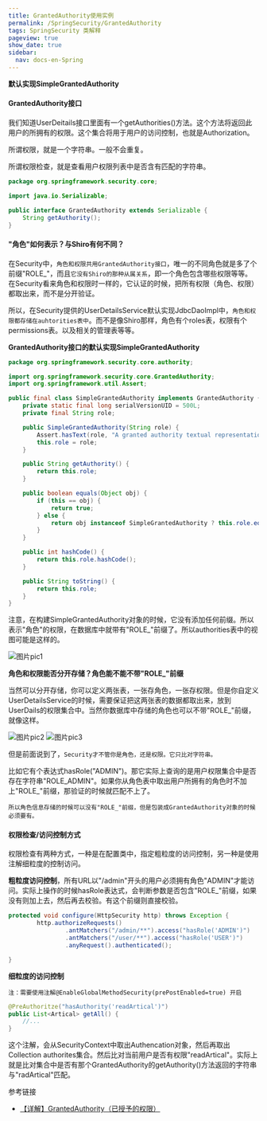 ```yaml
---
title: GrantedAuthority使用实例
permalink: /SpringSecurity/GrantedAuthority
tags: SpringSecurity 类解释
pageview: true
show_date: true
sidebar:
  nav: docs-en-Spring
---
```

**默认实现SimpleGrantedAuthority**
#### GrantedAuthority接口
我们知道UserDeitails接口里面有一个getAuthorities()方法。这个方法将返回此用户的所拥有的权限。这个集合将用于用户的访问控制，也就是Authorization。

所谓权限，就是一个字符串。一般不会重复。

所谓权限检查，就是查看用户权限列表中是否含有匹配的字符串。

```java
package org.springframework.security.core;

import java.io.Serializable;

public interface GrantedAuthority extends Serializable {
    String getAuthority();
}
```
#### "角色"如何表示？与Shiro有何不同？

在Security中，`角色和权限共用GrantedAuthority接口`，唯一的不同角色就是多了个前缀"ROLE_"，而且`它没有Shiro的那种从属关系`，即一个角色包含哪些权限等等。在Security看来角色和权限时一样的，它认证的时候，把所有权限（角色、权限）都取出来，而不是分开验证。

所以，在Security提供的UserDetailsService默认实现JdbcDaoImpl中，`角色和权限都存储在auhtorities表中`。而不是像Shiro那样，角色有个roles表，权限有个permissions表。以及相关的管理表等等。

**GrantedAuthority接口的默认实现SimpleGrantedAuthority**


```java
package org.springframework.security.core.authority;

import org.springframework.security.core.GrantedAuthority;
import org.springframework.util.Assert;

public final class SimpleGrantedAuthority implements GrantedAuthority {
    private static final long serialVersionUID = 500L;
    private final String role;

    public SimpleGrantedAuthority(String role) {
        Assert.hasText(role, "A granted authority textual representation is required");
        this.role = role;
    }

    public String getAuthority() {
        return this.role;
    }

    public boolean equals(Object obj) {
        if (this == obj) {
            return true;
        } else {
            return obj instanceof SimpleGrantedAuthority ? this.role.equals(((SimpleGrantedAuthority)obj).role) : false;
        }
    }

    public int hashCode() {
        return this.role.hashCode();
    }

    public String toString() {
        return this.role;
    }
}
```
注意，在构建SimpleGrantedAuthority对象的时候，它没有添加任何前缀。所以表示"角色"的权限，在数据库中就带有"ROLE_"前缀了。所以authorities表中的视图可能是这样的。

![图片pic1]({{"/assets/images/SpringSecurity/1313132-20190119134521755-1100857786.png"}})


**角色和权限能否分开存储？角色能不能不带"ROLE_"前缀**

当然可以分开存储，你可以定义两张表，一张存角色，一张存权限。但是你自定义UserDetailsService的时候，需要保证把这两张表的数据都取出来，放到UserDails的权限集合中。当然你数据库中存储的角色也可以不带"ROLE_"前缀，就像这样。

![图片pic2]({{"/assets/images/SpringSecurity/1313132-20190119133239244-1352677896.png"}})
![图片pic3]({{"/assets/images/SpringSecurity/1313132-20190119133256601-1567591650.png"}})


但是前面说到了，`Security才不管你是角色，还是权限。它只比对字符串。`

比如它有个表达式hasRole("ADMIN")。那它实际上查询的是用户权限集合中是否存在字符串"ROLE_ADMIN"。如果你从角色表中取出用户所拥有的角色时不加上"ROLE_"前缀，那验证的时候就匹配不上了。

`所以角色信息存储的时候可以没有"ROLE_"前缀，但是包装成GrantedAuthority对象的时候必须要有。`

#### 权限检查/访问控制方式

权限检查有两种方式，一种是在配置类中，指定粗粒度的访问控制，另一种是使用注解细粒度的控制访问。

**粗粒度访问控制**，所有URL以"/admin"开头的用户必须拥有角色"ADMIN"才能访问。实际上操作的时候hasRole表达式，会判断参数是否包含"ROLE_"前缀，如果没有则加上去，然后再去校验。有这个前缀则直接校验。

```java
protected void configure(HttpSecurity http) throws Exception {
        http.authorizeRequests()
                .antMatchers("/admin/**").access("hasRole('ADMIN')")
                .antMatchers("/user/**").access("hasRole('USER')")
                .anyRequest().authenticated();

}
```
**细粒度的访问控制**

 `注：需要使用注解@EnableGlobalMethodSecurity(prePostEnabled=true) 开启`
```java
@PreAuthoritze("hasAuthority('readArtical')")
public List<Artical> getAll() {
    //...
}
```
这个注解，会从SecurityContext中取出Authencation对象，然后再取出Collection<GrantedAuthority> authorites集合。然后比对当前用户是否有权限"readArtical"。实际上就是比对集合中是否有那个GrantedAuthority的getAuthority()方法返回的字符串与"radArtical"匹配。


参考链接
- [【详解】GrantedAuthority（已授予的权限）](https://www.cnblogs.com/longfurcat/p/9417422.html)
